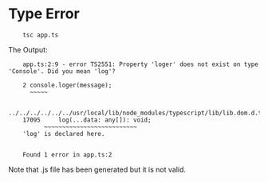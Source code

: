 # Type Error

		tsc app.ts

The Output:

		app.ts:2:9 - error TS2551: Property 'loger' does not exist on type 'Console'. Did you mean 'log'?

		2 console.loger(message);
          ~~~~~

  		../../../../../../usr/local/lib/node_modules/typescript/lib/lib.dom.d.ts:17095:5
    	17095     log(...data: any[]): void;
              ~~~~~~~~~~~~~~~~~~~~~~~~~~
    	'log' is declared here.


		Found 1 error in app.ts:2




Note that .js file has been generated but it is not valid.

